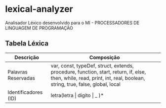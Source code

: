 # lexical-analyzer

Analisador Léxico desenvolvido para o MI - PROCESSADORES DE LINGUAGEM DE PROGRAMAÇÃO

## Tabela Léxica

| Descrição            | Composição                                                                                                                                                           |
| -------------------- | -------------------------------------------------------------------------------------------------------------------------------------------------------------------- |
| Palavras Reservadas  | var, const, typeDef, struct, extends, procedure, function, start, return, if, else, then, while, read, print, int, real, boolean, string, true, false, global, local |
| Identificadores (ID) | letra(letra \| digito \| \_ )\*                                                                                                                                      |
